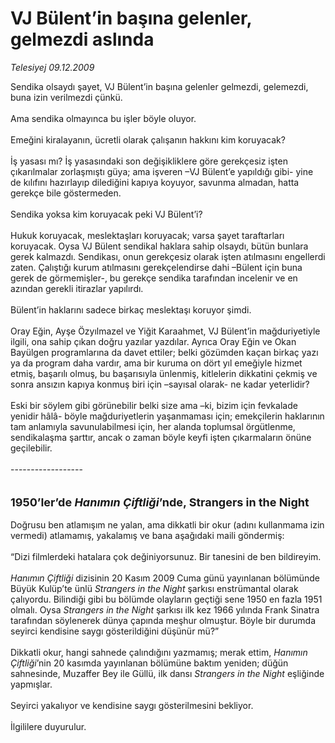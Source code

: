 # VJ Bülent’in başına gelenler, gelmezdi aslında

*Telesiyej 09.12.2009*

<div class="taraf_structure_2col_1zq">
<div class="margen_n">



 <p>Sendika olsaydı şayet, VJ Bülent’in başına gelenler gelmezdi, gelemezdi, buna izin verilmezdi çünkü. <br/><br/>Ama sendika olmayınca bu işler böyle oluyor. <br/><br/>Emeğini kiralayanın, ücretli olarak çalışanın hakkını kim koruyacak? <br/><br/>İş yasası mı? İş yasasındaki son değişikliklere göre gerekçesiz işten çıkarılmalar zorlaşmıştı güya; ama işveren –VJ Bülent’e yapıldığı gibi- yine de kılıfını hazırlayıp dilediğini kapıya koyuyor, savunma almadan, hatta gerekçe bile göstermeden. <br/><br/>Sendika yoksa kim koruyacak peki VJ Bülent’i? <br/><br/>Hukuk koruyacak, meslektaşları koruyacak; varsa şayet taraftarları koruyacak. Oysa VJ Bülent sendikal haklara sahip olsaydı, bütün bunlara gerek kalmazdı. Sendikası, onun gerekçesiz olarak işten atılmasını engellerdi zaten. Çalıştığı kurum atılmasını gerekçelendirse dahi –Bülent için buna gerek de görmemişler-, bu gerekçe sendika tarafından incelenir ve en azından gerekli itirazlar yapılırdı. <br/><br/>Bülent’in haklarını sadece birkaç meslektaşı koruyor şimdi. <br/><br/>Oray Eğin, Ayşe Özyılmazel ve Yiğit Karaahmet, VJ Bülent’in mağduriyetiyle ilgili, ona sahip çıkan doğru yazılar yazdılar. Ayrıca Oray Eğin ve Okan Bayülgen programlarına da davet ettiler; belki gözümden kaçan birkaç yazı ya da program daha vardır, ama bir kuruma on dört yıl emeğiyle hizmet etmiş, başarılı olmuş, bu başarısıyla ünlenmiş, kitlelerin dikkatini çekmiş ve sonra ansızın kapıya konmuş biri için –sayısal olarak- ne kadar yeterlidir? <br/><br/>Eski bir söylem gibi görünebilir belki size ama –ki, bizim için fevkalade yenidir hâlâ- böyle mağduriyetlerin yaşanmaması için; emekçilerin haklarının tam anlamıyla savunulabilmesi için, her alanda toplumsal örgütlenme, sendikalaşma şarttır, ancak o zaman böyle keyfi işten çıkarmaların önüne geçilebilir.<b><i></i></b> <br/><br/>------------------ <br/><br/><br/><font size="4"><strong>1950’ler’de <em>Hanımın Çiftliği</em>’nde, Strangers in the Night</strong> <br/></font><br/>Doğrusu ben atlamışım ne yalan, ama dikkatli bir okur (adını kullanmama izin vermedi) atlamamış, yakalamış ve bana aşağıdaki maili göndermiş: <br/><br/>“Dizi filmlerdeki hatalara çok değiniyorsunuz. Bir tanesini de ben bildireyim. <i><br/><br/>Hanımın Çiftliği</i> dizisinin 20 Kasım 2009 Cuma günü yayınlanan bölümünde Büyük Kulüp’te ünlü <i>Strangers in the Night</i> şarkısı enstrümantal olarak çalıyordu. Bilindiği gibi bu bölümde olayların geçtiği sene 1950 en fazla 1951 olmalı. Oysa <i>Strangers in the Night</i> şarkısı ilk kez 1966 yılında Frank Sinatra tarafından söylenerek dünya çapında meşhur olmuştur. Böyle bir durumda seyirci kendisine saygı gösterildiğini düşünür mü?” <br/><br/>Dikkatli okur, hangi sahnede çalındığını yazmamış; merak ettim, <i>Hanımın Çiftliği</i>’nin 20 kasımda yayınlanan bölümüne baktım yeniden; düğün sahnesinde, Muzaffer Bey ile Güllü, ilk dansı <i>Strangers in the Night </i>eşliğinde yapmışlar. <br/><br/>Seyirci yakalıyor ve kendisine saygı gösterilmesini bekliyor. <br/><br/>İlgililere duyurulur.</p>
<br/>
<br/>
<br/>



<br/>


<div id="taraf_not">
</div>

</div>


</div>
